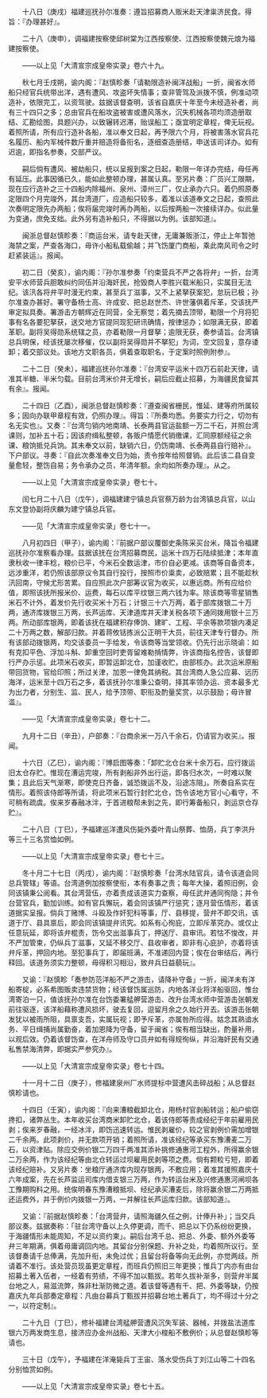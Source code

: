 <!-- { "loadSidebar": true } -->
　　十八日（庚戌）福建巡抚孙尔准奏：遵旨招募商人贩米赴天津粜济民食。得旨：『办理甚好』。

　　二十八（庚申），调福建按察使邱树棠为江西按察使、江西按察使魏元烺为福建按察使。

　　——以上见「大清宣宗成皇帝实录」卷六十九。

　　秋七月壬戌朔，谕内阁：『赵慎畛奏「请勒限造补闽洋战船」一折，闽省水师船只经官兵统带出洋，遇有遭风、攻盗坏失情事；查非管驾及派拨不慎，例准动项造补，依限完工，以资驾驶。兹据该督查明，该省自嘉庆十年至今未经造补者，尚有三十四只之多；总由官兵在船攻盗被害或遭风落水，沉失机械各项均须造册取结、汇勘绘图，具题兴办，以致辗转迟滞，贻误船工；亟宜明定章程，俾无玩视。着照所请，所有应行造补各船，准以奉文日起，再予限六个月，将被害落水官兵花名履历、船内军械件数斤重并赔造将备衔名，逐细查造册结，申送该司详办。如有迟逾，即指名参奏，交部严议。

　　嗣后倘有遭风、被劫船只，统以呈报到案之日起，勒限一年详办完结，毋任再有延压。此事因循已久，能如此整顿办理，甚属认真。至另片奏：厂员兴工限期，现在应行造补之三十四船内除福州、泉州、漳州三厂，仅止承办六只。着仍照原奏定限四个月完竣外，其台湾道厂，应造船只较多，着准以该道奉文之日起，查照此次奏明定限先办两船；俟将届完竣时再办两船，以后按两船一次接续详办。似此量为变通，庶免支绌。此外另有造补船只，不得据以为例。该部知道』。

　　闽浙总督赵慎畛奏：『商运台米，请专赴天律，无庸兼贩浙江，停止上年暂弛海禁之案，严查各海口，毋许小船私载偷越；并飞饬厦门商船，乘此南风司令之时赶紧装运』。报闻。

　　初二日（癸亥），谕内阁：『孙尔准参奏「约束营兵不严之各将弁」一折，台湾安平水师营兵胆敢纠约同伍并沿海奸民，抢毁商人李胜兴载米船只，实属目无法纪。该汛各将弁平时漫无约束，甚至兵丁滋事，又不上紧拏获案犯，怠玩已极；孙尔准查办甚好。署守备杨士高、许成安、把总赵世杰、许世藩俱着斥革，交该抚严审定拟具奏。署游击方朝辉近在同营，全无察觉；着先摘去顶带，勒限一个月将犯事有名各要犯拏获，送交地方官提同现犯研讯确情，按律惩办；如限满无获，即着革职。副将吴得勋系统辖之员，亦着勒限一月督拏；逾限无获，奏参请旨。台湾镇总兵明保，经该抚屡次移催，仅以副将吴得勋并不拏犯」为词，空文回复，意存诿卸；着交部议处。该地方文职各员，俱着查取职名，于定案时照例附参』。

　　二十二日（癸未），福建巡抚孙尔准奏：『台湾安平运米十四万石前赴天律，请准其半糖、半米匀载。目前台湾米价并无增长，嗣后应截止招募，为海疆民食留其有余』。报闻。

　　二十四日（乙酉），闽浙总督赵慎畛奏：『遵查闽省栅民，惟延、建等府所属较多；因向办联甲章程有效，仍照办理』。得旨：『所奏均悉。务要实力行之，切勿有名无实也』。又奏：『台湾匀销内地南靖、长泰两县官运盐额一万二千石，并照台湾课则，加补五十石；因该府缉私整顿，各贩户情愿代销缴课，汇同原额经征之余课、粮饷抵兑兵饷。其未奉文以前，缺销六日，仍饬南靖、长泰两县自行赔补』。下户部议。寻奏：『自此次奏准奉文日为始，责令按年给照督销。此后该二县自变量愈轻，整饬自易；务令承办之员，年清年额。余均如所奏办理』。从之。

　　——以上见「大清宣宗成皇帝实录」卷七十。

　　闰七月二十八日（戊午），调福建建宁镇总兵官蔡万龄为台湾镇总兵官，以山东文登协副将庆麟为建宁镇总兵官。

　　——见「大清宣宗成皇帝实录」卷七十一。

　　八月初四日（甲子），谕内阁：『前据户部议覆御史条陈采买台米，降旨令福建巡抚孙尔准察看办理。兹据该抚在台湾招募商民，运米十四万石陆续抵津；本年直隶秋收一律丰稔，粮价已平，今米石全数运津，市价自必更减。该商等自备资本，远涉重洋，若仍照该部原议令其自行投行，按照市价粜卖，必致赔累；且不能趁秋汛回南，守候尤形苦累。自应照此次户部筹议官为收买，以惠远商。所有应给价值，即照该抚所报米价、运费，每石以库平纹银三两六钱为率。除该商等零星销售米石不计外，着发价先行收买米十万石；计银三十六万两，着于部库拨银二十万两，通济库拨银三万两，长芦运库、天津道库并天津关税各项下通同拨用银十三万两。所动部库银两，即着该抚在福建积存俸饷、建旷、工程、平余等款项银内凑足二十万两之数，解部归款。并着蒋攸铦拣派公正明干大员，前往天津专行督办。所有该部动拨银两，均交该委员一手给发，令该商等当堂领收。仍先行出示晓谕：如有克扣平色、浮加斗斛、卸重空回时吏胥留难勒掯情弊，许该商指名控告，该督即行严办示惩。此项米石收买，即暂运卸北仓，加谨收贮，由部核办。此次运米原船带回货物，官给印照；所过关津，加恩一律免其纳税。其台湾商人急公应募、远历海洋，运米至十四万石之多，着该抚孙尔准秉公查明，择其率领办运、资本最多尤为出力者，分别生、监、民人，给予顶带、职衔及酌量奖赏，以示鼓励；毋许冒滥』。

　　——见「大清宣宗成皇帝实录」卷七十二。

　　九月十二日（辛丑），户部奏：『台商余米一万八千余石，仍请官为收买』。报闻。

　　十六日（乙巳），谕内阁：『博启图等奏：「卸贮北仓台米十余万石，应行拨运旧太仓存贮。惟现在漕运完竣，所有剥船非外出行运，即各归水次，一时难以聚集；且此后天气渐寒，即使克日齐备，诚恐拨运不及，沿途冻阻」。所奏自系实在情形。着照该侍郎等所请，将此项米石暂行封贮北仓，饬令该地方官小心看守，不可稍有疏虞。俟来岁春融冰泮，于首进粮帮未到之先，即行筹备船只，剥运京仓存贮』。

　　二十八日（丁巳），予福建巡洋遭风伤毙外委叶青山祭葬、恤荫，兵丁李洪升等三十三名赏恤如例。

　　——以上见「大清宣宗成皇帝实录」卷七十三。

　　冬十月二十七日（丙戌），谕内阁：『赵慎畛奏「台湾水陆官兵，请令该道会同总兵管辖」等语。台湾道例加按察使衔，本有奏事之责；每年大操，着照旧例，会同该镇秉公阅看。其台湾营伍，亦着责成该道实力查察，毋任武弁通同徇隐；并令台营官兵，勤加训练。如有官兵懈玩，着会同该镇严行惩究；逐月营伍情形，着该道据实呈报。倘兵丁赌博、斗殴及作奸犯科等事，厅、县移提，营弁不即交讯，该道于厅、县具禀后，即会同该镇提弁讯究。如系有心徇庇，立即斥革究办。或仅止任意玩延，即将该弁棍责，饬令交出滋事兵丁，押送厅、县审讯。若怙不悛改，并不严加管束，仍纵兵丁滋事，又延不移交厅、县收审者，即非有心庇护，亦着将该弁斥革，押回内地。至犯事兵丁，即届班满，不准递回内营；俟在台审结后，再行释回。该道务须实力整顿，毋得积习相沿，致弁兵日益藐玩』。

　　又谕：『赵慎畛「奏参防范洋船不严之游击，请降补守备」一折，闽洋未有洋船寄椗，必系希图贩卖违禁货物；经该督饬属巡防，内地各洋业将洋船驱回，惟台湾寄泊一只，值该抚孙尔准在台饬委署艋舺营游击、改升台湾水师中营游击张朝发前往驱逐，该洋船藉称遭风损坏，驶去复回，逗留月余之久始行开去。该游击张朝发犹以被雨所阻，具禀支吾，实属玩视；即予斥革，亦属咎所应得。姑念其熟谙水务、平日缉捕尚属勤奋，着加恩降为守备，留于闽省；俟有相当缺出，酌量补用，以观后效。仍着该督饬查，在洋舟师及守口员弁如有得规徇纵，并沿海奸民有交通私售禁海清弊，即据实严参究办』。

　　——以上见「大清宣宗成皇帝实录」卷七十四。

　　十一月十二日（庚子），修福建泉州厂水师提标中营遭风击碎战船；从总督赵慎畛请也。

　　十四日（壬寅），谕内阁：『向来漕粮截卸北仓，用杨村官剥船转运；船户偷窃搀扣，诸弊丛生。本年收买台湾商米卸贮北仓，着该侍郎等责成经纪于年前雇用民剥；俟来岁春融，一经冰泮，即饬迅速转运。惟民剥雇价，较之官剥例价需加增银二千余两。此项剥价，并无款项开销；着照所请，准该经纪等承买东豫漕麦二万石，以资津贴。除应交例价银二万四千两准其添补挑修通惠河工程外，所得赢余银二万余两，作为该经纪等由北仓转运过坝雇用民剥等项之费。倘有颗粒亏短，即着该经纪赔补。又另片奏：坐粮厅通济库内现存银两，不敷应用；着准其援照嘉庆十六年成案，先在长芦监运司库内借支银三万两，作为转运台米及兴修通惠河闸坝各工豫期购料之用。统俟明春东豫漕粮抵坝、经纪承买漕麦后，除将赢余银二万两抵还运费外，并于例价内拨银一万两，一并解往长芦运库归款。该部知道』。

　　又谕：『前据赵慎畛奏：「台湾营弁，请照海疆久任之例，计俸升补」；当交兵部议奏。兹据奏称：「驻台湾守备以上久停更调，而千、把总以下仍系纷纷更换，于海疆情形未能周知，不足以资约束」。嗣后台湾千总、把总、外委、额外外委等弁三年期满，俱着毋庸调回内地。其留台分别保题、升补之处，均着照所议行。至该督奏请千总俸满，先加升衔，未免过优；且留台将备等向无此例，亦觉两歧。所请着不准行。该处营员现虽更定章程，而班兵仍照旧三年更换；惟兵丁内亦有由台招募土著入伍者，一经着有劳绩，不得不加以甄拔。若年久拔补渐多，则营弁半属台地之人，易滋流弊，殊非杜渐防微之道。着该督等遇有千、把、外委等缺，仍按嘉庆九年兵部奏定章程：凡由台募兵丁甄拔并招募台地土著兵丁，均不得过十分之一，以符定制』。

　　二十九日（丁巳），修补福建台湾艋舺营遭风沉失军装、器械，并拨盐法道库银六万两发商生息，接济应办金州战船、天津大小梭船不敷例价；从总督赵慎畛等请也。

　　三十日（戊午），予福建在洋淹毙兵丁王宙、落水受伤兵丁刘江山等二十四名分别恤赏如例。

　　——以上见「大清宣宗成皇帝实录」卷七十五。

